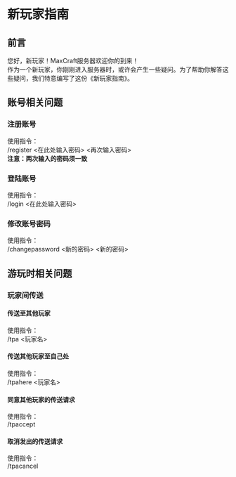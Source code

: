 # 新玩家指南
## 前言
您好，新玩家！MaxCraft服务器欢迎你的到来！  
作为一个新玩家，你刚刚进入服务器时，或许会产生一些疑问。为了帮助你解答这些疑问，我们特意编写了这份《新玩家指南》。
## 账号相关问题
### 注册账号
使用指令：  
    /register <在此处输入密码> <再次输入密码>  
**注意：两次输入的密码须一致**  
### 登陆账号
使用指令：    
    /login <在此处输入密码>
### 修改账号密码
使用指令：  
    /changepassword <新的密码> <新的密码>
## 游玩时相关问题
### 玩家间传送
#### 传送至其他玩家
使用指令：  
    /tpa <玩家名>  
#### 传送其他玩家至自己处
使用指令：  
    /tpahere <玩家名>  
#### 同意其他玩家的传送请求 
使用指令：  
    /tpaccept  
#### 取消发出的传送请求 
使用指令：  
    /tpacancel  
